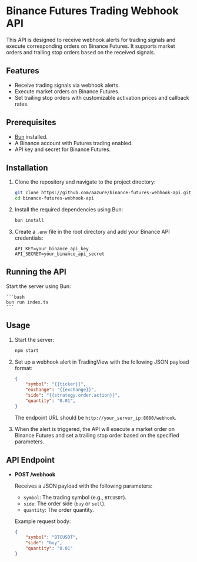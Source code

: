 # Binance Futures Trading Webhook API

This API is designed to receive webhook alerts for trading signals and execute corresponding orders on Binance Futures. It supports market orders and trailing stop orders based on the received signals.

## Features

- Receive trading signals via webhook alerts.
- Execute market orders on Binance Futures.
- Set trailing stop orders with customizable activation prices and callback rates.

## Prerequisites

- [Bun](https://bun.sh) installed.
- A Binance account with Futures trading enabled.
- API key and secret for Binance Futures.

## Installation

1. Clone the repository and navigate to the project directory:

    ```bash
    git clone https://github.com/aazure/binance-futures-webhook-api.git
    cd binance-futures-webhook-api
    ```

2. Install the required dependencies using Bun:

    ```bash
    bun install
    ```

3. Create a `.env` file in the root directory and add your Binance API credentials:

    ```plaintext
    API_KEY=your_binance_api_key
    API_SECRET=your_binance_api_secret
    ```

## Running the API

Start the server using Bun:

    ```bash
    bun run index.ts
    ```

## Usage

1. Start the server:

    ```bash
    npm start
    ```

2. Set up a webhook alert in TradingView with the following JSON payload format:

    ```json
    {
        "symbol": "{{ticker}}",
        "exchange": "{{exchange}}",
        "side": "{{strategy.order.action}}",
        "quantity": "0.01",
    }
    ```

    The endpoint URL should be `http://your_server_ip:8080/webhook`.

3. When the alert is triggered, the API will execute a market order on Binance Futures and set a trailing stop order based on the specified parameters.

## API Endpoint

- **POST /webhook**
  
  Receives a JSON payload with the following parameters:
  
  - `symbol`: The trading symbol (e.g., `BTCUSDT`).
  - `side`: The order side (`buy` or `sell`).
  - `quantity`: The order quantity.

  Example request body:

  ```json
  {
      "symbol": "BTCUSDT",
      "side": "buy",
      "quantity": "0.01"
  }

